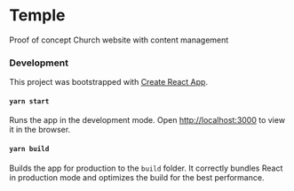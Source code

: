 # Temple
Proof of concept Church website with content management

### Development

This project was bootstrapped with [Create React App](https://github.com/facebook/create-react-app).

#### `yarn start`

Runs the app in the development mode.
Open [http://localhost:3000](http://localhost:3000) to view it in the browser.

#### `yarn build`

Builds the app for production to the `build` folder.
It correctly bundles React in production mode and optimizes the build for the best performance.
